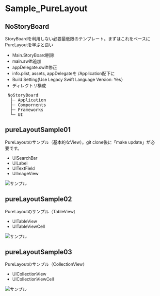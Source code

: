 # Sample_PureLayout

## NoStoryBoard
StoryBoardを利用しない必要最低限のテンプレート。まずはこれをベースにPureLayoutを学ぶと良い
- Main.StoryBoard削除
- main.swift追加
- appDelegate.swift修正
- info.plist, assets, appDelegateを /Application配下に
- Build Setting(Use Legacy Swift Language Version: Yes）
- ディレクトリ構成
<pre>
 NoStoryBoard
  ├─ Application
  ├─ Compornents
  ├─ Frameworks
  └─ UI
</pre>


## pureLayoutSample01
PureLayoutのサンプル（基本的なView）。git clone後に「make update」が必要です。
- UISearchBar
- UILabel
- UITextField
- UIImageView

![サンプル](http://i.imgur.com/MR8S9oH.png "サンプル")


## pureLayoutSample02
PureLayoutのサンプル（TableView）
- UITableView
- UITableViewCell

![サンプル](http://i.imgur.com/6WWDlLR.png "サンプル")


## pureLayoutSample03
PureLayoutのサンプル（CollectionView）
- UICollectionView
- UICollectionViewCell

![サンプル](http://i.imgur.com/pPbO28T.png "サンプル")
